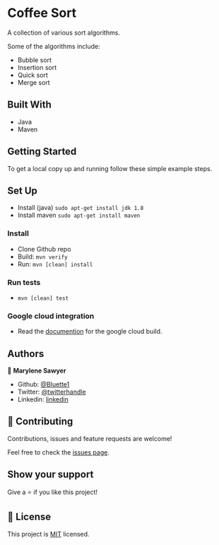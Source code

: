 # Coffee Sort
A collection of various sort algorithms.

Some of the algorithms include:
- Bubble sort
- Insertion sort
- Quick sort
- Merge sort

## Built With

- Java
- Maven

## Getting Started 

To get a local copy up and running follow these simple example steps.

## Set Up
- Install (java) `sudo apt-get install jdk 1.8`
- Install maven `sudo apt-get install maven`

### Install

- Clone Github repo 
- Build: `mvn verify`
- Run: `mvn [clean] install`

### Run tests

- `mvn [clean] test`

### Google cloud integration
- Read the [documention](https://github.com/GoogleCloudPlatform/cloud-builders/tree/master/mvn) for the google cloud build.

## Authors

👤 **Marylene Sawyer**

- Github: [@Bluette1](https://github.com/Bluette1)
- Twitter: [@twitterhandle](https://twitter.com/MaryleneSawyer)
- Linkedin: [linkedin](https://www.linkedin.com/in/marylene-sawyer/)


## 🤝 Contributing

Contributions, issues and feature requests are welcome!

Feel free to check the [issues page](https://github.com/Bluette1/CoffeeSort/issues).

## Show your support

Give a ⭐️ if you like this project!

## 📝 License

This project is [MIT](lic.url) licensed.
